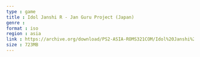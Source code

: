 ```yaml
---
type : game
title : Idol Janshi R - Jan Guru Project (Japan)
genre : 
format : iso
region : asia
link : https://archive.org/download/PS2-ASIA-ROMS321COM/Idol%20Janshi%20R%20-%20Jan%20Guru%20Project%20%28Japan%29.7z
size : 723MB
---
```


